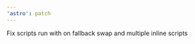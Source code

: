 ```yaml
---
'astro': patch
---
```


Fix scripts run with <ViewTransitions> on fallback swap and multiple inline <head> scripts
